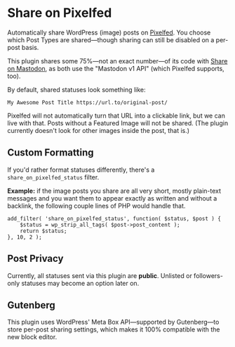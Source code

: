 # Share on Pixelfed
Automatically share WordPress (image) posts on [Pixelfed](https://pixelfed.org/). You choose which Post Types are shared—though sharing can still be disabled on a per-post basis.

This plugin shares some 75%—not an exact number—of its code with [Share on Mastodon](https://github.com/janboddez/share-on-mastodon), as both use the "Mastodon v1 API" (which Pixelfed supports, too).

By default, shared statuses look something like:
```
My Awesome Post Title https://url.to/original-post/
```

Pixelfed will not automatically turn that URL into a clickable link, but we can live with that. Posts without a Featured Image will not be shared. (The plugin currently doesn't look for other images inside the post, that is.)

## Custom Formatting
If you'd rather format statuses differently, there's a `share_on_pixelfed_status` filter.

**Example:** if the image posts you share are all very short, mostly plain-text messages and you want them to appear exactly as written and without a backlink, the following couple lines of PHP would handle that.
```
add_filter( 'share_on_pixelfed_status', function( $status, $post ) {
	$status = wp_strip_all_tags( $post->post_content );
	return $status;
}, 10, 2 );
```

## Post Privacy
Currently, all statuses sent via this plugin are **public**. Unlisted or followers-only statuses may become an option later on.

## Gutenberg
This plugin uses WordPress' Meta Box API—supported by Gutenberg—to store per-post sharing settings, which makes it 100% compatible with the new block editor.
